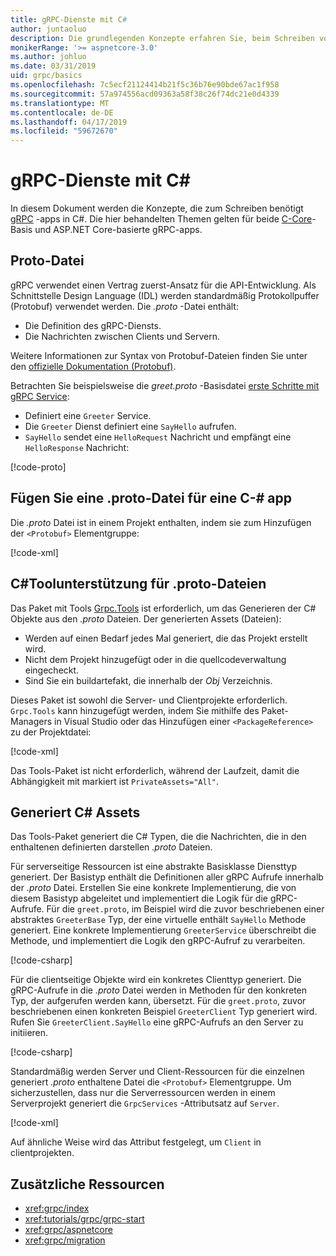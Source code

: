 ```yaml
---
title: gRPC-Dienste mit C#
author: juntaoluo
description: Die grundlegenden Konzepte erfahren Sie, beim Schreiben von gRPC-Dienste mit C#.
monikerRange: '>= aspnetcore-3.0'
ms.author: johluo
ms.date: 03/31/2019
uid: grpc/basics
ms.openlocfilehash: 7c5ecf21124414b21f5c36b76e90bde67ac1f958
ms.sourcegitcommit: 57a974556acd09363a58f38c26f74dc21e0d4339
ms.translationtype: MT
ms.contentlocale: de-DE
ms.lasthandoff: 04/17/2019
ms.locfileid: "59672670"
---
```

# <a name="grpc-services-with-c"></a>gRPC-Dienste mit C\#

In diesem Dokument werden die Konzepte, die zum Schreiben benötigt [gRPC](https://grpc.io/docs/guides/) -apps in C#. Die hier behandelten Themen gelten für beide [C-Core](https://grpc.io/blog/grpc-stacks)-Basis und ASP.NET Core-basierte gRPC-apps.

## <a name="proto-file"></a>Proto-Datei

gRPC verwendet einen Vertrag zuerst-Ansatz für die API-Entwicklung. Als Schnittstelle Design Language (IDL) werden standardmäßig Protokollpuffer (Protobuf) verwendet werden. Die *.proto* -Datei enthält:

* Die Definition des gRPC-Diensts.
* Die Nachrichten zwischen Clients und Servern.

Weitere Informationen zur Syntax von Protobuf-Dateien finden Sie unter den [offizielle Dokumentation (Protobuf)](https://developers.google.com/protocol-buffers/docs/proto3).

Betrachten Sie beispielsweise die *greet.proto* -Basisdatei [erste Schritte mit gRPC Service](xref:tutorials/grpc/grpc-start):

* Definiert eine `Greeter` Service.
* Die `Greeter` Dienst definiert eine `SayHello` aufrufen.
* `SayHello` sendet eine `HelloRequest` Nachricht und empfängt eine `HelloResponse` Nachricht:

[!code-proto[](~/tutorials/grpc/grpc-start/samples/GrpcGreeter/Protos/greet.proto)]

## <a name="add-a-proto-file-to-a-c-app"></a>Fügen Sie eine .proto-Datei für eine C-\# app

Die *.proto* Datei ist in einem Projekt enthalten, indem sie zum Hinzufügen der `<Protobuf>` Elementgruppe:

[!code-xml[](~/tutorials/grpc/grpc-start/samples/GrpcGreeter/GrpcGreeter.csproj?highlight=2&range=7-11)]

## <a name="c-tooling-support-for-proto-files"></a>C#Toolunterstützung für .proto-Dateien

Das Paket mit Tools [Grpc.Tools](https://www.nuget.org/packages/Grpc.Tools/) ist erforderlich, um das Generieren der C# Objekte aus den *.proto* Dateien. Der generierten Assets (Dateien):

* Werden auf einen Bedarf jedes Mal generiert, die das Projekt erstellt wird.
* Nicht dem Projekt hinzugefügt oder in die quellcodeverwaltung eingecheckt.
* Sind Sie ein buildartefakt, die innerhalb der *Obj* Verzeichnis.

Dieses Paket ist sowohl die Server- und Clientprojekte erforderlich. `Grpc.Tools` kann hinzugefügt werden, indem Sie mithilfe des Paket-Managers in Visual Studio oder das Hinzufügen einer `<PackageReference>` zu der Projektdatei:

[!code-xml[](~/tutorials/grpc/grpc-start/samples/GrpcGreeter/GrpcGreeter.csproj?highlight=1&range=17)]

Das Tools-Paket ist nicht erforderlich, während der Laufzeit, damit die Abhängigkeit mit markiert ist `PrivateAssets="All"`.

## <a name="generated-c-assets"></a>Generiert C# Assets

Das Tools-Paket generiert die C# Typen, die die Nachrichten, die in den enthaltenen definierten darstellen *.proto* Dateien.

Für serverseitige Ressourcen ist eine abstrakte Basisklasse Diensttyp generiert. Der Basistyp enthält die Definitionen aller gRPC Aufrufe innerhalb der *.proto* Datei. Erstellen Sie eine konkrete Implementierung, die von diesem Basistyp abgeleitet und implementiert die Logik für die gRPC-Aufrufe. Für die `greet.proto`, im Beispiel wird die zuvor beschriebenen einer abstraktes `GreeterBase` Typ, der eine virtuelle enthält `SayHello` Methode generiert. Eine konkrete Implementierung `GreeterService` überschreibt die Methode, und implementiert die Logik den gRPC-Aufruf zu verarbeiten.

[!code-csharp[](~/tutorials/grpc/grpc-start/samples/GrpcGreeter/Services/GreeterService.cs?name=snippet)]

Für die clientseitige Objekte wird ein konkretes Clienttyp generiert. Die gRPC-Aufrufe in die *.proto* Datei werden in Methoden für den konkreten Typ, der aufgerufen werden kann, übersetzt. Für die `greet.proto`, zuvor beschriebenen einen konkreten Beispiel `GreeterClient` Typ generiert wird. Rufen Sie `GreeterClient.SayHello` eine gRPC-Aufrufs an den Server zu initiieren.

[!code-csharp[](~/tutorials/grpc/grpc-start/samples/GrpcGreeterClient/Program.cs?highlight=5-8&name=snippet)]

Standardmäßig werden Server und Client-Ressourcen für die einzelnen generiert *.proto* enthaltene Datei die `<Protobuf>` Elementgruppe. Um sicherzustellen, dass nur die Serverressourcen werden in einem Serverprojekt generiert die `GrpcServices` -Attributsatz auf `Server`.

[!code-xml[](~/tutorials/grpc/grpc-start/samples/GrpcGreeter/GrpcGreeter.csproj?highlight=2&range=7-11)]

Auf ähnliche Weise wird das Attribut festgelegt, um `Client` in clientprojekten.

## <a name="additional-resources"></a>Zusätzliche Ressourcen

* <xref:grpc/index>
* <xref:tutorials/grpc/grpc-start>
* <xref:grpc/aspnetcore>
* <xref:grpc/migration>
